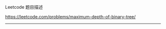 Leetcode 题目描述

https://leetcode.com/problems/maximum-depth-of-binary-tree/



---------------------------